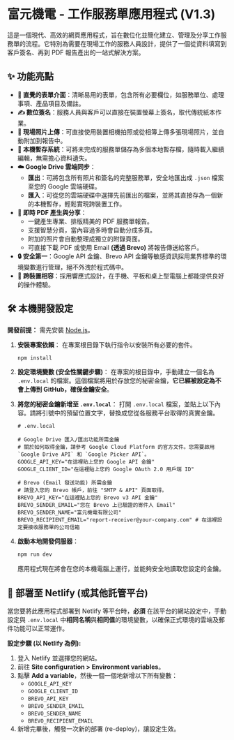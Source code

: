 # 富元機電 - 工作服務單應用程式 (V1.3)

這是一個現代、高效的網頁應用程式，旨在數位化並簡化建立、管理及分享工作服務單的流程。它特別為需要在現場工作的服務人員設計，提供了一個從資料填寫到客戶簽名、再到 PDF 報告產出的一站式解決方案。

## ✨ 功能亮點

*   **📄 直覺的表單介面**：清晰易用的表單，包含所有必要欄位，如服務單位、處理事項、產品項目及備註。
*   **✍️ 數位簽名**：服務人員與客戶可以直接在裝置螢幕上簽名，取代傳統紙本作業。
*   **📸 現場照片上傳**：可直接使用裝置相機拍照或從相簿上傳多張現場照片，並自動附加到報告中。
*   **💾 本機暫存系統**：可將未完成的服務單儲存為多個本地暫存檔，隨時載入繼續編輯，無需擔心資料遺失。
*   **☁️ Google Drive 雲端同步**：
    *   **匯出**：可將包含所有照片和簽名的完整服務單，安全地匯出成 `.json` 檔案至您的 Google 雲端硬碟。
    *   **匯入**：可從您的雲端硬碟中選擇先前匯出的檔案，並將其直接存為一個新的本機暫存，輕鬆實現跨裝置工作。
*   **🚀 即時 PDF 產生與分享**：
    *   一鍵產生專業、排版精美的 PDF 服務單報告。
    *   支援智慧分頁，當內容過多時會自動分成多頁。
    *   附加的照片會自動整理成獨立的附錄頁面。
    *   可直接下載 PDF 或使用 Email **(透過 Brevo)** 將報告傳送給客戶。
*   **🔒 安全第一**：Google API 金鑰、Brevo API 金鑰等敏感資訊採用業界標準的環境變數進行管理，絕不外洩於程式碼中。
*   **📱 跨裝置相容**：採用響應式設計，在手機、平板和桌上型電腦上都能提供良好的操作體驗。

## 🛠️ 本機開發設定

**開發前提：** 需先安裝 [Node.js](https://nodejs.org/)。

1.  **安裝專案依賴**：
    在專案根目錄下執行指令以安裝所有必要的套件。
    ```sh
    npm install
    ```

2.  **設定環境變數 (安全性關鍵步驟)**：
    在專案的根目錄中，手動建立一個名為 `.env.local` 的檔案。這個檔案將用於存放您的秘密金鑰，**它已經被設定為不會上傳到 GitHub，確保金鑰安全**。

3.  **將您的秘密金鑰新增至 `.env.local`**：
    打開 `.env.local` 檔案，並貼上以下內容。請將引號中的預留位置文字，替換成您從各服務平台取得的真實金鑰。

    ```
    # .env.local

    # Google Drive 匯入/匯出功能所需金鑰
    # 關於如何取得金鑰，請參考 Google Cloud Platform 的官方文件。您需要啟用 `Google Drive API` 和 `Google Picker API`。
    GOOGLE_API_KEY="在這裡貼上您的 Google API 金鑰"
    GOOGLE_CLIENT_ID="在這裡貼上您的 Google OAuth 2.0 用戶端 ID"

    # Brevo (Email 發送功能) 所需金鑰
    # 請登入您的 Brevo 帳戶，前往 "SMTP & API" 頁面取得。
    BREVO_API_KEY="在這裡貼上您的 Brevo v3 API 金鑰"
    BREVO_SENDER_EMAIL="您在 Brevo 上已驗證的寄件人 Email"
    BREVO_SENDER_NAME="富元機電有限公司"
    BREVO_RECIPIENT_EMAIL="report-receiver@your-company.com" # 在這裡設定要接收服務單的公司信箱
    ```

4.  **啟動本地開發伺服器**：
    ```sh
    npm run dev
    ```
    應用程式現在將會在您的本機電腦上運行，並能夠安全地讀取您設定的金鑰。

## 🚀 部署至 Netlify (或其他託管平台)

當您要將此應用程式部署到 Netlify 等平台時，**必須** 在該平台的網站設定中，手動設定與 `.env.local` 中**相同名稱**與**相同值**的環境變數，以確保正式環境的雲端及郵件功能可以正常運作。

**設定步驟 (以 Netlify 為例):**

1.  登入 Netlify 並選擇您的網站。
2.  前往 **Site configuration > Environment variables**。
3.  點擊 **Add a variable**，然後一個一個地新增以下所有變數：
    *   `GOOGLE_API_KEY`
    *   `GOOGLE_CLIENT_ID`
    *   `BREVO_API_KEY`
    *   `BREVO_SENDER_EMAIL`
    *   `BREVO_SENDER_NAME`
    *   `BREVO_RECIPIENT_EMAIL`
4.  新增完畢後，觸發一次新的部署 (re-deploy)，讓設定生效。
